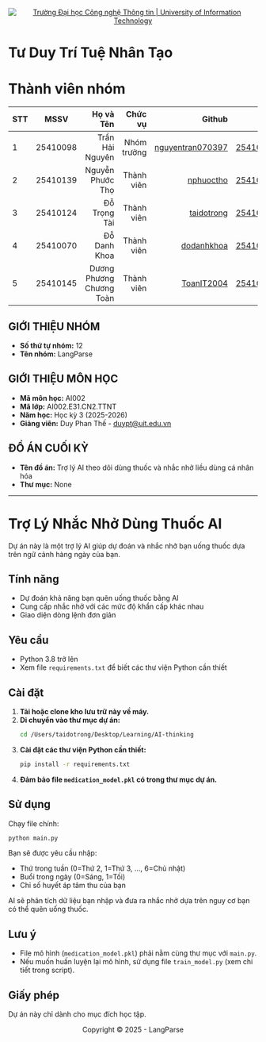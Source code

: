 <!-- Banner -->
<p align="center">
  <a href="https://www.uit.edu.vn/" title="Trường Đại học Công nghệ Thông tin" style="border: none;">
    <img src="https://i.imgur.com/WmMnSRt.png" alt="Trường Đại học Công nghệ Thông tin | University of Information Technology">
  </a>
</p>

# Tư Duy Trí Tuệ Nhân Tạo

# Thành viên nhóm

| STT |   MSSV   |                Họ và Tên |     Chức vụ | Github | Email |
| --- | :------: | -----------------------: | ----------: | ------------------------------------------------------: | ---------------------: |
| 1   | 25410098 |          Trần Hải Nguyên | Nhóm trưởng | [nguyentran070397](https://github.com/nguyentran070397) | 25410098@ms.uit.edu.vn |
| 2   | 25410139 |         Nguyễn Phước Thọ |  Thành viên | [nphuoctho](https://github.com/nphuoctho) | 25410139@ms.uit.edu.vn |
| 3   | 25410124 |             Đỗ Trọng Tài |  Thành viên | [taidotrong](https://github.com/taidotrong) | 25410124@ms.uit.edu.vn |
| 4   | 25410070 |             Đỗ Danh Khoa |  Thành viên | [dodanhkhoa](https://github.com/dodanhkhoa) | 25410070@ms.uit.edu.vn |
| 5   | 25410145 | Dương Phương Chương Toàn |  Thành viên | [ToanIT2004](https://github.com/ToanIT2004) | 25410145@ms.uit.edu.vn |

## GIỚI THIỆU NHÓM
- **Số thứ tự nhóm:** 12
- **Tên nhóm:** LangParse

## GIỚI THIỆU MÔN HỌC
- **Mã môn học:** AI002
- **Mã lớp:** AI002.E31.CN2.TTNT
- **Năm học:** Học kỳ 3 (2025-2026)
- **Giảng viên:** Duy Phan Thế - duypt@uit.edu.vn

## ĐỒ ÁN CUỐI KỲ
- **Tên đồ án:** Trợ lý AI theo dõi dùng thuốc và nhắc nhở liều dùng cá nhân hóa
- **Thư mục:** None

---

# Trợ Lý Nhắc Nhở Dùng Thuốc AI

Dự án này là một trợ lý AI giúp dự đoán và nhắc nhở bạn uống thuốc dựa trên ngữ cảnh hàng ngày của bạn.

## Tính năng
- Dự đoán khả năng bạn quên uống thuốc bằng AI
- Cung cấp nhắc nhở với các mức độ khẩn cấp khác nhau
- Giao diện dòng lệnh đơn giản

## Yêu cầu
- Python 3.8 trở lên
- Xem file `requirements.txt` để biết các thư viện Python cần thiết

## Cài đặt
1. **Tải hoặc clone kho lưu trữ này về máy.**
2. **Di chuyển vào thư mục dự án:**
   ```sh
   cd /Users/taidotrong/Desktop/Learning/AI-thinking
   ```
3. **Cài đặt các thư viện Python cần thiết:**
   ```sh
   pip install -r requirements.txt
   ```
4. **Đảm bảo file `medication_model.pkl` có trong thư mục dự án.**

## Sử dụng
Chạy file chính:
```sh
python main.py
```

Bạn sẽ được yêu cầu nhập:
- Thứ trong tuần (0=Thứ 2, 1=Thứ 3, ..., 6=Chủ nhật)
- Buổi trong ngày (0=Sáng, 1=Tối)
- Chỉ số huyết áp tâm thu của bạn

AI sẽ phân tích dữ liệu bạn nhập và đưa ra nhắc nhở dựa trên nguy cơ bạn có thể quên uống thuốc.

## Lưu ý
- File mô hình (`medication_model.pkl`) phải nằm cùng thư mục với `main.py`.
- Nếu muốn huấn luyện lại mô hình, sử dụng file `train_model.py` (xem chi tiết trong script).

## Giấy phép
Dự án này chỉ dành cho mục đích học tập.

<!-- Footer -->
<p align='center'>Copyright © 2025 - LangParse</p> 